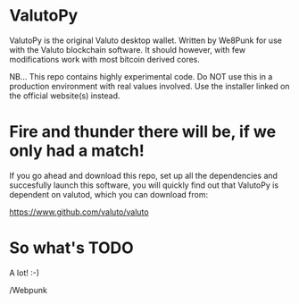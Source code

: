 # ValutoPy
ValutoPy is the original Valuto desktop wallet. Written by We8Punk for use with the Valuto blockchain software. It should however, with few modifications work with most bitcoin derived cores.

NB... This repo contains highly experimental code. Do NOT use this in a production environment with real values involved. Use the installer linked on the official website(s) instead.

# Fire and thunder there will be, if we only had a match!

If you go ahead and download this repo, set up all the dependencies and succesfully launch this software, you will quickly find out that ValutoPy is dependent on valutod, which you can download from:

https://www.github.com/valuto/valuto


# So what's TODO

A lot! :-)


/Webpunk
